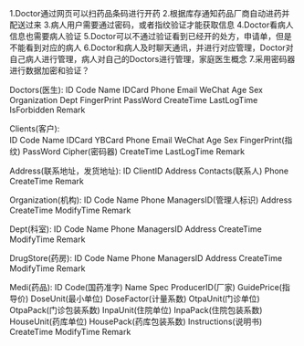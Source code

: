 1.Doctor通过网页可以扫药品条码进行开药
2.根据库存通知药品厂商自动进药并配送过来
3.病人用户需要通过密码，或者指纹验证才能获取信息
4.Doctor看病人信息也需要病人验证
5.Doctor可以不通过验证看到已经开的处方，申请单，但是不能看到对应的病人
6.Doctor和病人及时聊天通讯，并进行对应管理，Doctor对自己病人进行管理，病人对自己的Doctors进行管理，家庭医生概念
7.采用密码器进行数据加密和验证？





Doctors(医生):
	ID
	Code
	Name
	IDCard
	Phone
	Email
	WeChat
	Age
	Sex
	Organization
	Dept
	FingerPrint
	PassWord
	CreateTime
	LastLogTime
	IsForbidden
	Remark



Clients(客户):								
	ID
	Code
	Name
	IDCard
	YBCard
	Phone
	Email
	WeChat
	Age
	Sex
	FingerPrint(指纹)
	PassWord
	Cipher(密码器)
	CreateTime
	LastLogTime
	Remark


Address(联系地址，发货地址):
	ID
	ClientID
	Address
	Contacts(联系人)
	Phone
	CreateTime
	Remark

Organization(机构):
	ID
	Code
	Name
	Phone
	ManagersID(管理人标识)
	Address
	CreateTime
	ModifyTime
	Remark



Dept(科室):
	ID
	Code
	Name
	Phone
	ManagersID
	Address
	CreateTime
	ModifyTime
	Remark


DrugStore(药房):
	ID
	Code
	Name
	Phone
	ManagersID
	Address
	CreateTime
	ModifyTime
	Remark


Medi(药品):
	ID
	Code(国药准字)
	Name
	Spec
	ProducerID(厂家)
	GuidePrice(指导价)
	DoseUnit(最小单位)
	DoseFactor(计量系数)
	OtpaUnit(门诊单位)
	OtpaPack(门诊包装系数)
	InpaUnit(住院单位)
	InpaPack(住院包装系数)
	HouseUnit(药库单位)
	HousePack(药库包装系数)
	Instructions(说明书)
	CreateTime
	ModifyTime
	Remark
	